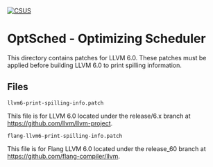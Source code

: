 [![CSUS](http://www.csus.edu/Brand/assets/Logos/Core/Primary/Stacked/Primary_Stacked_3_Color_wht_hndTN.png)](http://www.csus.edu/)

# OptSched - Optimizing Scheduler
This directory contains patches for LLVM 6.0. These patches must be applied before building LLVM 6.0 to print spilling information.

## Files

`llvm6-print-spilling-info.patch`

Thils file is for LLVM 6.0 located under the release/6.x branch at https://github.com/llvm/llvm-project.

`flang-llvm6-print-spilling-info.patch`

This file is for Flang LLVM 6.0 located under the release_60 branch at https://github.com/flang-compiler/llvm.
